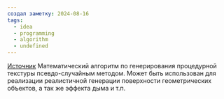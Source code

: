 ```yaml
---
создал заметку: 2024-08-16
tags:
  - idea
  - programming
  - algorithm
  - undefined
---
```

[Источник](https://habr.com/ru/articles/265775/)
Математический алгоритм по генерирования процедурной текстуры псевдо-случайным методом. Может быть использован для реализации реалистичной генерации поверхности геометрических объектов, а так же эффекта дыма и т.п.
